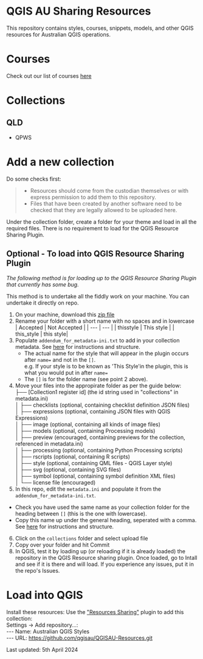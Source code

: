 # QGIS AU Sharing Resources
This repository contains styles, courses, snippets, models, and other QGIS resources for Australian QGIS operations.

# Courses
Check out our list of courses [here](/manuals/readme.md)
# Collections
## QLD
- QPWS

# Add a new collection
Do some checks first:  
> - Resources should come from the custodian themselves or with express permission to add them to this repository.  
> - Files that have been created by another software need to be checked that they are legally allowed to be uploaded here.

Under the collection folder, create a folder for your theme and load in all the required files. There is no requirement to load for the QGIS Resource Sharing Plugin.

## Optional - To load into QGIS Resource Sharing Plugin
*The following method is for loading up to the QGIS Resource Sharing Plugin that currently has some bug.*

This method is to undertake all the fiddly work on your machine. You can undertake it directly on repo. 
1. On your machine, download this [zip file](collections/collectionN.zip)
2. Rename your folder with a short name with no spaces and in lowercase  
   | Accepted | Not Accepted |
   | --- | --- |
   | thisstyle | This style |
   | this_style | this style|   
3. Populate `addendum_for_metadata-ini.txt` to add in your collection metadata. See [here](https://qgis-contribution.github.io/QGIS-ResourceSharing/authoring/creating-metadata.html) for instructions and structure.  
   - The actual name for the style that will appear in the plugin occurs after `name=` and not in the `[]`.  
     e.g. If your style is to be known as 'This Style'in the plugin, this is what you would put in after `name=`  
   - The  `[]` is for the folder name (see point 2 above).          
4. Move your files into the appropirate folder as per the guide below:  
    ├── [Collection1 register id] (the id string used in "collections" in metadata.ini)  
    │   ├── checklists (optional, containing checklist definition JSON files)  
    │   ├── expressions (optional, containing JSON files with QGIS Expressions)  
    │   ├── image (optional, containing all kinds of image files)  
    │   ├── models (optional, containing Processing models)  
    │   ├── preview (encouraged, containing previews for the collection, referenced in metadata.ini)  
    │   ├── processing (optional, containing Python Processing scripts)  
    │   ├── rscripts (optional, containing R scripts)  
    │   ├── style (optional, containing QML files - QGIS Layer style)  
    │   ├── svg (optional, containing SVG files)  
    │   ├── symbol (optional, containing symbol definition XML files)  
    │   └── license file (encouraged)
5. In this repo, edit the `metadata.ini` and populate it from the `addendum_for_metadata-ini.txt`.
  - Check you have used the same name as your collection folder for the heading between `[]`  (this is the one with lowercase).
  - Copy this name up under the general heading, seperated with a comma.
       See [here](https://qgis-contribution.github.io/QGIS-ResourceSharing/authoring/creating-metadata.html) for instructions and structure.
6. Click on the `collections` folder and select upload file 
7. Copy over your folder and hit Commit
8. In QGIS, test it by loading up (or reloading if it is already loaded) the repository in the QGIS Resource sharing plugin. Once loaded, go to Intall and see if it is there and will load. If you experience any issues, put it in the repo's Issues.

# Load into QGIS
Install these resources:
Use the ["Resources Sharing"](http://www.akbargumbira.com/qgis_resources_sharing/) plugin to add this collection:\
Settings -> Add repository...:\
--- Name: Australian QGIS Styles\
--- URL: https://github.com/qgisau/QGISAU-Resources.git

Last updated: 5th April 2024
